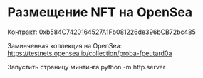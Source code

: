 # Размещение NFT на OpenSea

Контракт: [0xb584C7420164527A1Fb081226de396bCB72bc485](https://rinkeby.etherscan.io/address/0xb584c7420164527a1fb081226de396bcb72bc485)

Заминченная коллекция на OpenSea: https://testnets.opensea.io/collection/proba-fpeutard0a


Запустить страницу минтинга python -m http.server